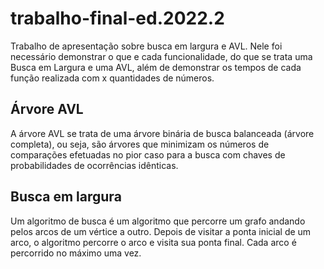 # trabalho-final-ed.2022.2
Trabalho de apresentação sobre busca em largura e AVL.
Nele foi necessário demonstrar o que e cada funcionalidade, do que se trata uma Busca em Largura e uma AVL, além de
demonstrar os tempos de cada função realizada com x quantidades de números.

## Árvore AVL

A árvore AVL se trata de uma árvore binária de busca balanceada (árvore completa), ou seja, são árvores que minimizam os números de comparações efetuadas
no pior caso para a busca com chaves de probabilidades de ocorrências idênticas.

## Busca em largura

Um algoritmo de busca é um algoritmo que percorre um grafo andando pelos arcos de um vértice a outro.  Depois de visitar a ponta inicial de um arco, o algoritmo 
percorre o arco e visita sua ponta final. Cada arco é percorrido no máximo uma vez.


